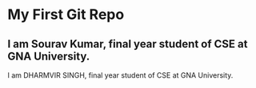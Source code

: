 # My First Git Repo
## I am Sourav Kumar, final year student of CSE at GNA University.
I am DHARMVIR SINGH, final year student of CSE at GNA University.
